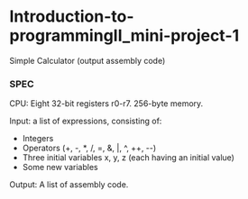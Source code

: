 # Introduction-to-programmingII_mini-project-1
Simple Calculator (output assembly code)
### SPEC

CPU: Eight 32-bit registers r0-r7. 256-byte memory.

Input: a list of expressions, consisting of:
* Integers
* Operators (+, -, *, /, =, &, |, ^, ++, --)
* Three initial variables x, y, z (each having an initial value)
* Some new variables

Output: A list of assembly code.

